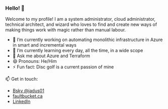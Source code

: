 ### Hello! 👋

Welcome to my profile! I am a system administrator, cloud administrator, technical architect, and wizard who loves to find and create new ways of making things work with magic rather than manual labour. 

- 🔭 I’m currently working on automating monolithic infrastructure in Azure in smart and incremental ways
- 🌱 I’m currently learning every day, all the time, in a wide scope
- 💬 Ask me about Azure and Terraform
- 😄 Pronouns: He/Him
- ⚡ Fun fact: Disc golf is a current passion of mine

 📫 Get in touch: 
 - [Bsky @jadus01](https://bsky.app/profile/jadus01.bsky.social)
 - [faultbucket.ca](https://faultbucket.ca)
 - [LinkedIn](https://www.linkedin.com/in/jeffwmiles/)
